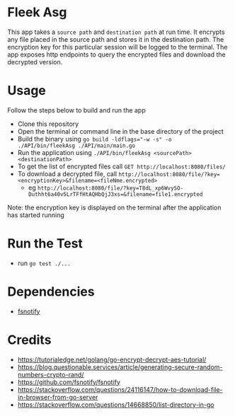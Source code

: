 # Fleek Asg

This app takes a `source path` and `destination path` at run time. It encrypts any file placed in the source path and stores it in the destination path. The encryption key for this particular session will be logged to the terminal. The app exposes http endpoints to query the encrypted files and download the decrypted version.

# Usage

Follow the steps below to build and run the app

- Clone this repository 
- Open the terminal or command line in the base directory of the project
- Build the binary using `go build -ldflags="-w -s" -o ./API/bin/fleekAsg ./API/main/main.go`
- Run the application using `./API/bin/fleekAsg <sourcePath> <destinationPath>`
- To get the list of encrypted files call `GET http://localhost:8080/files/`
- To download a decrypted file, call `http://localhost:8080/file/?key=<encryptionKey>&filename=<fileNme.encrypted>`
    - eg `http://localhost:8080/file/?key=T8dL_xp6WvySO-Duthht6a40v5LrTFfHtAQHbQjJ3xs=&filename=file1.encrypted`

Note: the encryption key is displayed on the terminal after the application has started running

# Run the Test

- run `go test ./...`

# Dependencies

- [fsnotify](github.com/fsnotify/fsnotify) 

# Credits

- https://tutorialedge.net/golang/go-encrypt-decrypt-aes-tutorial/
- https://blog.questionable.services/article/generating-secure-random-numbers-crypto-rand/
- https://github.com/fsnotify/fsnotify
- https://stackoverflow.com/questions/24116147/how-to-download-file-in-browser-from-go-server
- https://stackoverflow.com/questions/14668850/list-directory-in-go

